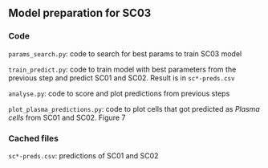 ## Model preparation for SC03

### Code

`params_search.py`: code to search for best params to train SC03 model

`train_predict.py`: code to train model with best parameters from the previous step and predict SC01 and SC02. Result is in `sc*-preds.csv`

`analyse.py`: code to score and plot predictions from previous steps

`plot_plasma_predictions.py`: code to plot cells that got predicted as _Plasma cells_ from SC01 and SC02. Figure 7

### Cached files

`sc*-preds.csv`: predictions of SC01 and SC02
